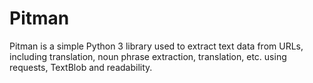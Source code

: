 # Pitman

Pitman is a simple Python 3 library used to extract text data from URLs, including translation, noun phrase extraction, translation, etc. using requests, TextBlob and readability.

